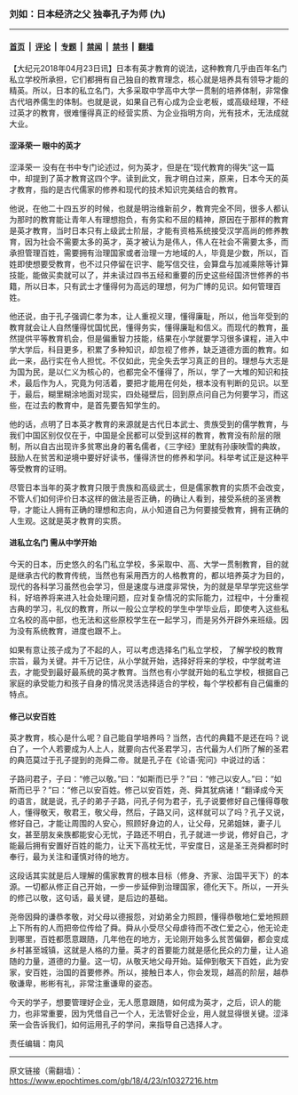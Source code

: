 ### 刘如：日本经济之父 独奉孔子为师 (九)

---

#### [首页](../../../..?n10327216) &nbsp;|&nbsp; [评论](../../../../../epoch-comment?n10327216) &nbsp;|&nbsp; [专题](../../../../../epoch-special?n10327216) &nbsp;|&nbsp; [禁闻](../../../../../epoch-news?n10327216) &nbsp;|&nbsp; [禁书](../../../../../books?n10327216) &nbsp;|&nbsp; [翻墙](https://github.com/gfw-breaker/nogfw/blob/master/README.md?n10327216)


<div class="post_content" id="artbody" itemprop="articleBody">
 <!-- article content begin -->
 <p>
  【大纪元2018年04月23日讯】日本有英才教育的说法，这种教育几乎由百年名门私立学校所承担，它们都拥有自己独自的教育理念，核心就是培养具有领导才能的精英。所以，日本的私立名门，大多采取中学高中大学一贯制的培养体制，非常像古代培养儒生的体制。也就是说，如果自己有心成为企业老板，或高级经理，不经过英才的教育，很难懂得真正的经营实质、为企业指明方向，光有技术，无法成就大业。
 </p>
 <h4>
  <strong>
   <ok href="https://www.epochtimes.com/gb/tag/%E6%B6%A9%E6%B3%BD%E8%8D%A3%E4%B8%80.html">
    涩泽荣一
   </ok>
   眼中的英才
  </strong>
 </h4>
 <p>
  <ok href="https://www.epochtimes.com/gb/tag/%E6%B6%A9%E6%B3%BD%E8%8D%A3%E4%B8%80.html">
   涩泽荣一
  </ok>
  没有在书中专门论述过，何为英才，但是在“现代教育的得失”这一篇中，却提到了英才教育这四个字。读到此文，我才明白过来，原来，日本今天的英才教育，指的是古代儒家的修养和现代的技术知识完美结合的教育。
 </p>
 <p>
  他说，在他二十四五岁的时候，也就是明治维新前夕，教育完全不同，很多人都认为那时的教育能让青年人有理想抱负，有务实和不屈的精神，原因在于那样的教育是英才教育，当时日本只有上级武士阶层，才能有资格系统接受汉学高尚的修养教育，因为社会不需要太多的英才，英才被认为是伟人，伟人在社会不需要太多，而承担管理百姓，需要拥有治理国家或者治理一方地域的人，毕竟是少数，所以，百姓即使想要受教育，也不过只停留在识字、能写信交往，会算盘与加减乘除等计算技能，能做买卖就可以了，并未读过四书五经和重要的历史这些经国济世修养的书籍，所以日本，只有武士才懂得何为高远的理想，何为广博的见识。如何管理百姓。
 </p>
 <p>
  他还说，由于孔子强调仁孝为本，让人重视义理，懂得廉耻，所以，他当年受到的教育就会让人自然懂得忧国忧民，懂得务实，懂得廉耻和信义。而现代的教育，虽然提供平等教育机会，但是偏重智力技能，结果在小学就要学习很多课程，进入中学大学后，科目更多，积累了多种知识，却忽视了修养，缺乏道德方面的教育。如此一来，品行实在令人担忧。不仅如此，完全失去学习真正的目的。理想与大志是为国为民，是以仁义为核心的，也都完全不懂得了，所以，学了一大堆的知识和技术，最后作为人，究竟为何活着，要把才能用在何处，根本没有判断的见识。以至于，最后，糊里糊涂地面对现实，四处碰壁后，回到原点问自己为何要学习，而这些，在过去的教育中，是首先要告知学生的。
 </p>
 <p>
  他的话，点明了日本英才教育的来源就是古代日本武士、贵族受到的儒学教育，与我们中国区别仅仅在于，中国是全民都可以受到这样的教育，教育没有阶层的限制，所以自古出现许多贫寒出身的著名儒者，《三字经》里就有孙康映雪的典故，鼓励人在贫苦和逆境中要好好读书，懂得济世的修养和学问。科举考试正是这种平等受教育的证明。
 </p>
 <p>
  尽管日本当年的英才教育只限于贵族和高级武士，但是儒家教育的实质不会改变，不管人们如何评价日本这样的做法是否正确，的确让人看到，接受系统的圣贤教导，才能让人拥有正确的理想和志向，从小知道自己为何要接受教育，拥有正确的人生观。这就是英才教育的实质。
 </p>
 <h4>
  <strong>
   进私立名门
  </strong>
  <strong>
  </strong>
  <strong>
   需从中学开始
  </strong>
 </h4>
 <p>
  今天的日本，历史悠久的名门私立学校，多采取中、高、大学一贯制教育，目的就是继承古代的教育传统，当然也有采用西方的人格教育的，都以培养英才为目的，现代的各科学习虽然也会学习，但是速度与进度非常快，为的就是早早学完这些学科，好培养将来进入社会处理问题，应对复杂情况的实际能力，过程中，十分重视古典的学习，礼仪的教育，所以一般公立学校的学生中学毕业后，即使考入这些私立名校的高中部，也无法和这些原校学生在一起学习，而是另外开辟外来班级。因为没有系统教育，进度也跟不上。
 </p>
 <p>
  如果有意让孩子成为了不起的人，可以考虑选择名门私立学校， 了解学校的教育宗旨，最为关键。并千万记住，从小学就开始，选择好将来的学校，中学就考进去，才能受到最好最系统的英才教育。当然也有小学就开始的私立学校，根据自己家庭的承受能力和孩子自身的情况灵活选择适合的学校，每个学校都有自己偏重的特点。
 </p>
 <h4>
  <strong>
   修己以安百姓
  </strong>
 </h4>
 <p>
  英才教育，核心是什么呢？自己能自学培养吗？当然，古代的典籍不是还在吗？说白了，一个人若要成为人上人，就要向古代圣君学习，古代最为人们所了解的圣君的典范莫过于孔子提到的尧舜二帝。就是孔子在《论语·宪问》中说过的话：
 </p>
 <p>
  子路问君子，子曰：“修己以敬。”曰：“如斯而已乎？”曰：“修己以安人。”曰：“如斯而已乎？”曰：“修己以安百姓。修己以安百姓，尧、舜其犹病诸！”翻译成今天的语言，就是说，孔子的弟子子路，问孔子何为君子，孔子说要修好自己懂得尊敬人，懂得敬天，敬君王，敬父母，然后，子路又问，这样就可以了吗？孔子又说，修好自己，才能让周围的人安心，照顾好身边的人，让父母，兄弟姐妹，妻子儿女，甚至朋友亲族都能安心无忧，子路还不明白，孔子就进一步说，修好自己，才能最后拥有安置好百姓的能力，让天下高枕无忧，平安度日，这是圣王尧舜都时时奉行，最为关注和谨慎对待的地方。
 </p>
 <p>
  这段话其实就是后人理解的儒家教育的根本目标（修身、齐家、治国平天下）的本源。一切都从修正自己开始，一步一步延伸到治理国家，德化天下。所以，一开头的修己以敬，这句话，最关键，是后边的基础。
 </p>
 <p>
  尧帝因舜的谦恭孝敬，对父母以德报怨，对幼弟全力照顾，懂得恭敬地仁爱地照顾上下所有的人而把帝位传给了舜。舜从小受尽父母虐待而不改仁爱之心，他无论走到哪里，百姓都愿意跟随，几年他在的地方，无论刚开始多么贫苦偏僻，都会变成乡村甚至城镇，这就是人格的力量。英才的首要能力就是感化民众的力量，让人追随的力量，道德的力量。这一切，从敬天地父母开始。延伸到敬天下百姓，此为安家，安百姓，治国的首要修养。所以，接触日本人，你会发现，越高的阶层，越恭敬谦卑，彬彬有礼，非常注重谦卑的姿态。
 </p>
 <p>
  今天的学子，想要管理好企业，无人愿意跟随，如何成为英才，之后，识人的能力，也非常重要，因为凭借自己一个人，无法管好企业，用人就显得很关键。涩泽荣一会告诉我们，如何运用孔子的学问，来指导自己选择人才。
 </p>
 <p>
  责任编辑：南风
 </p>
 <!-- article content end -->
 <div id="below_article_ad">
 </div>
</div>


---

原文链接（需翻墙）：https://www.epochtimes.com/gb/18/4/23/n10327216.htm